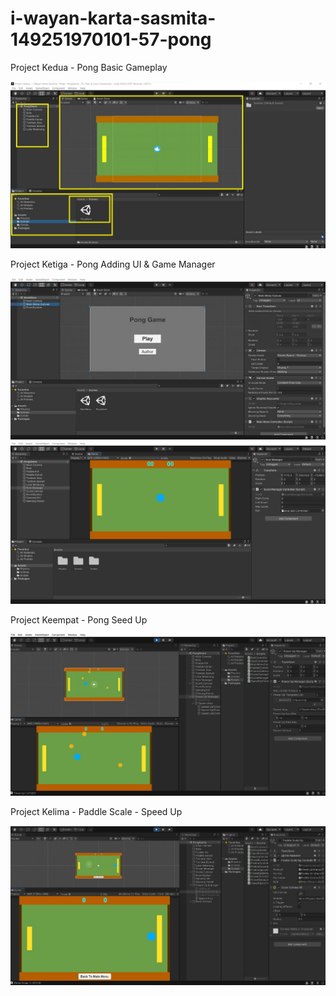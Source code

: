 # i-wayan-karta-sasmita-149251970101-57-pong

Project Kedua - Pong Basic Gameplay

![img pong game](img-pong-game.jpg)

Project Ketiga - Pong Adding UI & Game Manager

![img pong ui main menu](img-pong-main-menu-ui.jpg "Pong UI Main Menu")
![img pong ui score](img-pong-game-ui-score.jpg "Pong UI Score")

Project Keempat - Pong Seed Up

![img pong speed up](img-pong-speed-up.jpg "Pong Speed Up")

Project Kelima - Paddle Scale - Speed Up

![img pong speed up](img-paddle-scale-speed.jpg "Paddle Scale Speed Up")
